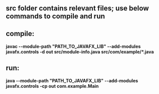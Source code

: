 ## src folder contains relevant files; use below commands to compile and run

## compile:
#### javac --module-path "PATH_TO_JAVAFX_LIB" --add-modules javafx.controls -d out src/module-info.java src/com/example/*.java

## run: 
#### java --module-path "PATH_TO_JAVAFX_LIB" --add-modules javafx.controls -cp out com.example.Main
